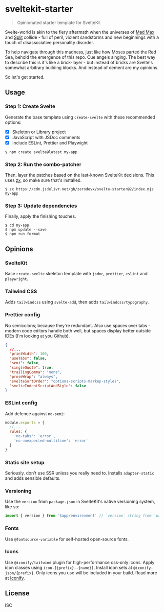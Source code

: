 # sveltekit-starter

> Opinionated starter template for SvelteKit

Svelte-world is akin to the fiery aftermath when the universes of
[Mad Max](https://en.wikipedia.org/wiki/Mad_Max:_Fury_Road) and
[Split](<https://en.wikipedia.org/wiki/Split_(2016_American_film)>) collide - full of peril, violent
sandstorms and new beginnings with a touch of disassociative personality disorder.

To help navigate through this madness, just like how Moses parted the Red Sea, behold the emergence
of this repo. Cue angels singing. The best way to describe this is it's like a brick-layer - but
instead of bricks are Svelte's somewhat arbitrary building blocks. And instead of cement are my
opinions.

So let's get started.

## Usage

### Step 1: Create Svelte

Generate the base template using `create-svelte` with these recommended options:

- [x] Skeleton or Library project
- [x] JavaScript with JSDoc comments
- [x] Include ESLint, Prettier and Playwight

```
$ npm create svelte@latest my-app
```

### Step 2: Run the combo-patcher

Then, layer the patches based on the last-known SvelteKit decisions. This uses
[zx](https://github.com/google/zx), so make sure that's installed.

```
$ zx https://cdn.jsdelivr.net/gh/zerodevx/svelte-starter@2/index.mjs my-app
```

### Step 3: Update dependencies

Finally, apply the finishing touches.

```
$ cd my-app
$ npm update --save
$ npm run format
```

## Opinions

### SvelteKit

Base `create-svelte` skeleton template with `jsdoc`, `prettier`, `eslint` and `playwright`.

### Tailwind CSS

Adds `tailwindcss` using `svelte-add`, then adds `tailwindcss/typography`.

### Prettier config

No semicolons; because they're redundant. Also use spaces over tabs - modern code editors handle
both well, but spaces display better outside IDEs (I'm looking at you Github).

```json
{
  //...
  "printWidth": 100,
  "useTabs": false,
  "semi": false,
  "singleQuote": true,
  "trailingComma": "none",
  "proseWrap": "always",
  "svelteSortOrder": "options-scripts-markup-styles",
  "svelteIndentScriptAndStyle": false
}
```

### ESLint config

Add defence against `no-semi`:

```js
module.exports = {
  //...
  rules: {
    'no-tabs': 'error',
    'no-unexpected-multiline': 'error'
  }
}
```

### Static site setup

Seriously, don't use SSR unless you really need to. Installs `adapter-static` and adds sensible
defaults.

### Versioning

Use the `version` from `package.json` in SvelteKit's native versioning system, like so:

```js
import { version } from '$app/environment' // `version` string from `package.json`
```

### Fonts

Use `@fontsource-variable` for self-hosted open-source fonts.

### Icons

Use `@iconify/tailwind` plugin for high-performance css-only icons. Apply icon classes using
`icon-[{prefix}--{name}]`. Install icon sets at `@iconify-json/{prefix}`. Only icons you use will be
included in your build. Read more at
[Iconify](https://github.com/iconify/iconify/tree/main/plugins/tailwind).

## License

ISC
